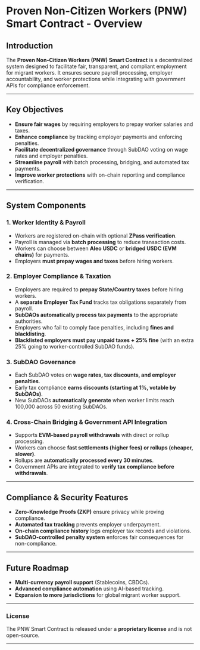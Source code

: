 # Proven Non-Citizen Workers (PNW) Smart Contract - Overview  

## Introduction  
The **Proven Non-Citizen Workers (PNW) Smart Contract** is a decentralized system designed to facilitate fair, transparent, and compliant employment for migrant workers. It ensures secure payroll processing, employer accountability, and worker protections while integrating with government APIs for compliance enforcement.  

---

## Key Objectives  
- **Ensure fair wages** by requiring employers to prepay worker salaries and taxes.  
- **Enhance compliance** by tracking employer payments and enforcing penalties.  
- **Facilitate decentralized governance** through SubDAO voting on wage rates and employer penalties.  
- **Streamline payroll** with batch processing, bridging, and automated tax payments.  
- **Improve worker protections** with on-chain reporting and compliance verification.  

---

## System Components  

### **1. Worker Identity & Payroll**  
- Workers are registered on-chain with optional **ZPass verification**.  
- Payroll is managed via **batch processing** to reduce transaction costs.  
- Workers can choose between **Aleo USDC** or **bridged USDC (EVM chains)** for payments.  
- Employers **must prepay wages and taxes** before hiring workers.  

### **2. Employer Compliance & Taxation**  
- Employers are required to **prepay State/Country taxes** before hiring workers.  
- A **separate Employer Tax Fund** tracks tax obligations separately from payroll.  
- **SubDAOs automatically process tax payments** to the appropriate authorities.  
- Employers who fail to comply face penalties, including **fines and blacklisting**.  
- **Blacklisted employers must pay unpaid taxes + 25% fine** (with an extra 25% going to worker-controlled SubDAO funds).  

### **3. SubDAO Governance**  
- Each SubDAO votes on **wage rates, tax discounts, and employer penalties**.  
- Early tax compliance **earns discounts (starting at 1%, votable by SubDAOs)**.  
- New SubDAOs **automatically generate** when worker limits reach 100,000 across 50 existing SubDAOs.  

### **4. Cross-Chain Bridging & Government API Integration**  
- Supports **EVM-based payroll withdrawals** with direct or rollup processing.  
- Workers can choose **fast settlements (higher fees) or rollups (cheaper, slower)**.  
- Rollups are **automatically processed every 30 minutes**.  
- Government APIs are integrated to **verify tax compliance before withdrawals**.  

---

## Compliance & Security Features  
- **Zero-Knowledge Proofs (ZKP)** ensure privacy while proving compliance.  
- **Automated tax tracking** prevents employer underpayment.  
- **On-chain compliance history** logs employer tax records and violations.  
- **SubDAO-controlled penalty system** enforces fair consequences for non-compliance.  

---

## Future Roadmap  
- **Multi-currency payroll support** (Stablecoins, CBDCs).  
- **Advanced compliance automation** using AI-based tracking.  
- **Expansion to more jurisdictions** for global migrant worker support.  

---

### **License**  
The PNW Smart Contract is released under a **proprietary license** and is not open-source.  

---
